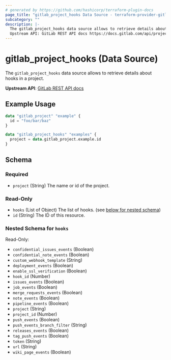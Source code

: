 ```yaml
---
# generated by https://github.com/hashicorp/terraform-plugin-docs
page_title: "gitlab_project_hooks Data Source - terraform-provider-gitlab"
subcategory: ""
description: |-
  The gitlab_project_hooks data source allows to retrieve details about hooks in a project.
  Upstream API: GitLab REST API docs https://docs.gitlab.com/api/projects/#list-project-hooks
---
```


# gitlab_project_hooks (Data Source)

The `gitlab_project_hooks` data source allows to retrieve details about hooks in a project.

**Upstream API**: [GitLab REST API docs](https://docs.gitlab.com/api/projects/#list-project-hooks)

## Example Usage

```terraform
data "gitlab_project" "example" {
  id = "foo/bar/baz"
}

data "gitlab_project_hooks" "examples" {
  project = data.gitlab_project.example.id
}
```

<!-- schema generated by tfplugindocs -->
## Schema

### Required

- `project` (String) The name or id of the project.

### Read-Only

- `hooks` (List of Object) The list of hooks. (see [below for nested schema](#nestedatt--hooks))
- `id` (String) The ID of this resource.

<a id="nestedatt--hooks"></a>
### Nested Schema for `hooks`

Read-Only:

- `confidential_issues_events` (Boolean)
- `confidential_note_events` (Boolean)
- `custom_webhook_template` (String)
- `deployment_events` (Boolean)
- `enable_ssl_verification` (Boolean)
- `hook_id` (Number)
- `issues_events` (Boolean)
- `job_events` (Boolean)
- `merge_requests_events` (Boolean)
- `note_events` (Boolean)
- `pipeline_events` (Boolean)
- `project` (String)
- `project_id` (Number)
- `push_events` (Boolean)
- `push_events_branch_filter` (String)
- `releases_events` (Boolean)
- `tag_push_events` (Boolean)
- `token` (String)
- `url` (String)
- `wiki_page_events` (Boolean)
